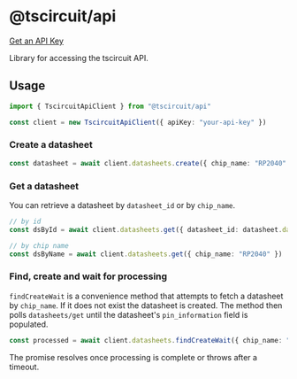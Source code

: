 # @tscircuit/api

[Get an API Key](https://docs.tscircuit.com/command-line/tsci-auth-print-token)

Library for accessing the tscircuit API.

## Usage

```ts
import { TscircuitApiClient } from "@tscircuit/api"

const client = new TscircuitApiClient({ apiKey: "your-api-key" })
```

### Create a datasheet

```ts
const datasheet = await client.datasheets.create({ chip_name: "RP2040" })
```

### Get a datasheet

You can retrieve a datasheet by `datasheet_id` or by `chip_name`.

```ts
// by id
const dsById = await client.datasheets.get({ datasheet_id: datasheet.datasheet_id })

// by chip name
const dsByName = await client.datasheets.get({ chip_name: "RP2040" })
```

### Find, create and wait for processing

`findCreateWait` is a convenience method that attempts to fetch a datasheet by
`chip_name`. If it does not exist the datasheet is created. The method then
polls `datasheets/get` until the datasheet's `pin_information` field is
populated.

```ts
const processed = await client.datasheets.findCreateWait({ chip_name: "RP2040" })
```

The promise resolves once processing is complete or throws after a timeout.
